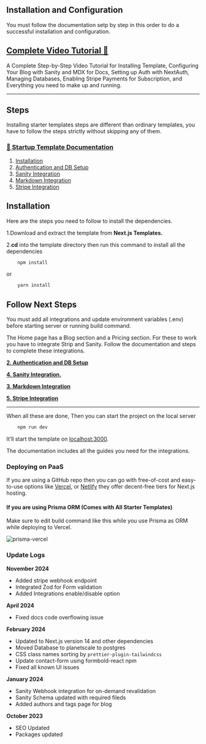 ## Installation and Configuration

You must follow the documentation setp by step in this order to do a successful installation and configuration.

## [Complete Video Tutorial 🔗](https://www.youtube.com/embed/CsQOyXM6nWY)

A Complete Step-by-Step Video Tutorial for Installing Template, Configuring Your Blog with Sanity and MDX for Docs, Setting up Auth with NextAuth, Managing Databases, Enabling Stripe Payments for Subscription, and Everything you need to make up and running.

---

## Steps

Installing starter templates steps are different than ordinary templates, you have to follow the steps strictly without skipping any of them.

### [🔗 Startup Template Documentation](https://nextjstemplates.com/docs/templates#startup)

1. [Installation](#installation)
2. [Authentication and DB Setup](https://nextjstemplates.com/docs/authentication)
3. [Sanity Integration](https://nextjstemplates.com/docs/sanity)
4. [Markdown Integration](https://nextjstemplates.com/docs/markdown)
5. [Stripe Integration](https://nextjstemplates.com/docs/stripe)

## Installation

Here are the steps you need to follow to install the dependencies.

1.Download and extract the template from **Next.js Templates.**

2.**cd** into the template directory then run this command to install all the dependencies

```bash
    npm install
```

or

```bash
    yarn install
```

## Follow Next Steps

You must add all integrations and update environment variables (.env) before starting server or running build command.

The Home page has a Blog section and a Pricing section. For these to work you have to integrate Strip and Sanity. Follow the documentation and steps to complete these integrations.

**[2. Authentication and DB Setup](https://nextjstemplates.com/docs/authentication)**

**[4. Sanity Integration.](https://nextjstemplates.com/docs/sanity)**

**[3. Markdown Integration](https://nextjstemplates.com/docs/markdown)**

**[5. Stripe Integration](https://nextjstemplates.com/docs/stripe)**

---

When all these are done, Then you can start the project on the local server

```bash
    npm run dev
```

It’ll start the template on [localhost:3000](http://localhost:3000).

The documentation includes all the guides you need for the integrations.

### Deploying on PaaS

If you are using a GitHub repo then you can go with free-of-cost and easy-to-use options like [Vercel](https://vercel.com/), or [Netlify](https://netlify.com/) they offer decent-free tiers for Next.js hosting.

#### If you are using Prisma ORM (Comes with All Starter Templates)

Make sure to edit build command like this while you use Prisma as ORM while deploying to Vercel.

![prisma-vercel](https://nextjstemplates.com/docs/prisma-vercel.png)

### Update Logs

**November 2024** 
- Added stripe webhook endpoint
- Integrated Zod for Form validation
- Added Integrations enable/disable option

**April 2024**
- Fixed docs code overflowing issue

**February 2024**

- Updated to Next.js version 14 and other dependencies
- Moved Database to planetscale to postgres
- CSS class names sorting by `prettier-plugin-tailwindcss`
- Update contact-form using formbold-react npm
- Fixed all known UI issues

**January 2024**

- Sanity Webhook integration for on-demand revalidation
- Sanity Schema updated with required fileds
- Added authors and tags page for blog

**October 2023**

- SEO Updated
- Packages updated
